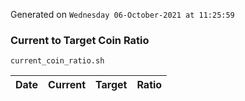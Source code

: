 Generated on `Wednesday 06-October-2021 at 11:25:59`

### Current to Target Coin Ratio
`current_coin_ratio.sh`

Date|Current|Target|Ratio
---|---|---|---
